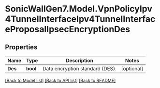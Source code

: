 # SonicWallGen7.Model.VpnPolicyIpv4TunnelInterfaceIpv4TunnelInterfaceProposalIpsecEncryptionDes

## Properties

Name | Type | Description | Notes
------------ | ------------- | ------------- | -------------
**Des** | **bool** | Data encryption standard (DES). | [optional] 

[[Back to Model list]](../README.md#documentation-for-models) [[Back to API list]](../README.md#documentation-for-api-endpoints) [[Back to README]](../README.md)

